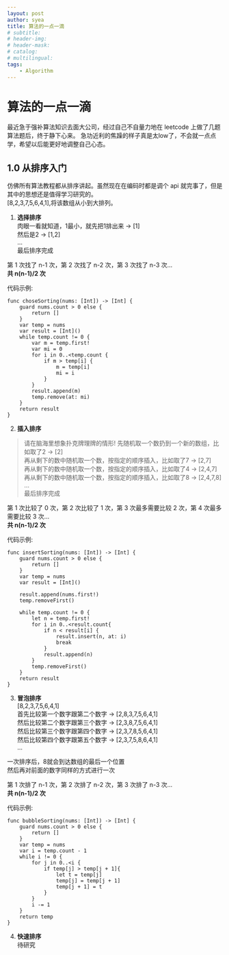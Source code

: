 ```yaml
---
layout: post
author: syea
title: 算法的一点一滴
# subtitle:
# header-img: 
# header-mask:  
# catalog: 
# multilingual: 
tags:
    - Algorithm
---
```


# 算法的一点一滴

最近急于强补算法知识去面大公司，经过自己不自量力地在 leetcode 上做了几题算法题后，终于静下心来。
急功近利的焦躁的样子真是太low了，不会就一点点学，希望以后能更好地调整自己心态。

## 1.0 从排序入门<br>
仿佛所有算法教程都从排序讲起。虽然现在在编码时都是调个 api 就完事了，但是其中的思想还是值得学习研究的。<br>
[8,2,3,7,5,6,4,1],将该数组从小到大排列。<br>

1. **选择排序**<br>
肉眼一看就知道，1最小，就先把1排出来 -> [1] <br>
然后是2 -> [1,2]<br>
... <br>
最后排序完成<br>

第 1 次找了 n-1 次，第 2 次找了 n-2 次，第 3 次找了 n-3 次...<br>
**共 n(n-1)/2 次**

代码示例:
```
func choseSorting(nums: [Int]) -> [Int] {
    guard nums.count > 0 else {
        return []
    }
    var temp = nums
    var result = [Int]()
    while temp.count != 0 {
        var m = temp.first!
        var mi = 0
        for i in 0..<temp.count {
            if m > temp[i] {
                m = temp[i]
                mi = i
            }
        }
        result.append(m)
        temp.remove(at: mi)
    }
    return result
}
```

2. **插入排序**<br>
> 请在脑海里想象扑克牌理牌的情形!
先随机取一个数扔到一个新的数组，比如取了2 -> [2] <br>
再从剩下的数中随机取一个数，按指定的顺序插入，比如取了7  -> [2,7] <br>
再从剩下的数中随机取一个数，按指定的顺序插入，比如取了4  -> [2,4,7] <br>
再从剩下的数中随机取一个数，按指定的顺序插入，比如取了8  -> [2,4,7,8] <br>
... <br>
最后排序完成<br>

第 1 次比较了 0 次，第 2 次比较了 1 次，第 3 次最多需要比较 2 次，第 4 次最多需要比较 3 次...<br>
**共 n(n-1)/2 次**

代码示例:
```
func insertSorting(nums: [Int]) -> [Int] {
    guard nums.count > 0 else {
        return []
    }
    var temp = nums
    var result = [Int]()
    
    result.append(nums.first!)
    temp.removeFirst()
    
    while temp.count != 0 {
        let n = temp.first!
        for i in 0..<result.count{
            if n < result[i] {
                result.insert(n, at: i)
                break
            }
            result.append(n)
        }
        temp.removeFirst()
    }
    return result
}
```

3. **冒泡排序**<br>
[8,2,3,7,5,6,4,1] <br>
首先比较第一个数字跟第二个数字 -> [2,8,3,7,5,6,4,1] <br>
然后比较第二个数字跟第三个数字 -> [2,3,8,7,5,6,4,1] <br>
然后比较第三个数字跟第四个数字 -> [2,3,7,8,5,6,4,1] <br>
然后比较第四个数字跟第五个数字 -> [2,3,7,5,8,6,4,1] <br>
...

一次排序后，8就会到达数组的最后一个位置<br>
然后再对前面的数字同样的方式进行一次<br>

第 1 次排了 n-1 次，第 2 次排了 n-2 次，第 3 次排了 n-3 次...<br>
**共 n(n-1)/2 次**

代码示例:
```
func bubbleSorting(nums: [Int]) -> [Int] {
    guard nums.count > 0 else {
        return []
    }
    var temp = nums
    var i = temp.count - 1
    while i != 0 {
        for j in 0..<i {
            if temp[j] > temp[j + 1]{
                let t = temp[j]
                temp[j] = temp[j + 1]
                temp[j + 1] = t
            }
        }
        i -= 1
    }
    return temp
}
```

4. **快速排序** <br>
待研究
